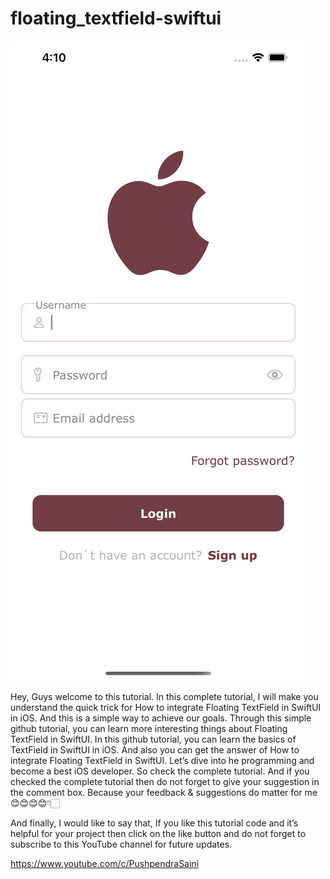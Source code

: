 # floating_textfield-swiftui


![Screenshot](Screen.png)

Hey, Guys welcome to this tutorial. In this complete tutorial, I will make you understand the quick trick for How to integrate Floating TextField in SwiftUI in iOS. And this is a simple way to achieve our goals. Through this simple github tutorial, you can learn more interesting things about Floating TextField in SwiftUI. In this github tutorial, you can learn the basics of TextField in SwiftUI in iOS. And also you can get the answer of How to integrate Floating TextField in SwiftUI. Let’s dive into he programming and become a best iOS developer. So check the complete tutorial. And if you checked the complete tutorial then do not forget to give your suggestion in the comment box. Because your feedback & suggestions do matter for me 😊😊😊😊👇🏻

And finally, I would like to say that, If you like this tutorial code and it’s helpful for your project then click on the like button and do not forget to subscribe to this YouTube channel for future updates.

https://www.youtube.com/c/PushpendraSaini
